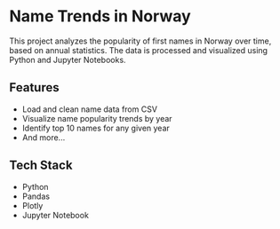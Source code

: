 # Name Trends in Norway

This project analyzes the popularity of first names in Norway over time, based on annual statistics. The data is processed and visualized using Python and Jupyter Notebooks.

## Features

- Load and clean name data from CSV
- Visualize name popularity trends by year
- Identify top 10 names for any given year
- And more...

## Tech Stack

- Python
- Pandas
- Plotly
- Jupyter Notebook
